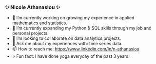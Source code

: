 ### ✨ Nicole Athanasiou ✨ 

- 🔭 I’m currently working on growing my experience in applied mathematics and statistics.
- 🌱 I’m currently expanding my Python & SQL skills through my job and personal projects.
- 👯 I’m looking to collaborate on data analytics projects.
- 💬 Ask me about my experiences with: time series data.
- 📫 How to reach me: https://www.linkedin.com/in/n-athanasiou
- ⚡ Fun fact: I have done yoga everyday of the past 3 years.
